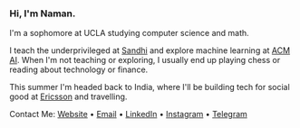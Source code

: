 ### Hi, I'm Naman.

I'm a sophomore at UCLA studying computer science and math.

I teach the underprivileged at [Sandhi](https://sandhi-the-connect.github.io/) and explore machine learning at [ACM AI](https://www.uclaacm.com/). When I'm not teaching or exploring, I usually end up playing chess or reading about technology or finance.

This summer I'm headed back to India, where I'll be building tech for social good at [Ericsson](https://www.ericsson.com/en/about-us/company-facts/ericsson-worldwide/india) and travelling. 

Contact Me: [Website](https://namanmodani.com/) • [Email](modani@ucla.edu) • [LinkedIn](https://www.linkedin.com/in/namanmodani/) • [Instagram](https://www.instagram.com/naman_modani/) • [Telegram](https://t.me/namanmodani) 
